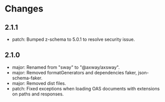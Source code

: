 # Changes

## 2.1.1
* patch: Bumped z-schema to 5.0.1 to resolve security issue.

## 2.1.0
* major: Renamed from "sway" to "@axway/axsway".
* major: Removed formatGenerators and dependencies faker, json-schema-faker.
* major: Removed dist files.
* patch: Fixed exceptions when loading OAS documents with extensions on paths and responses.
